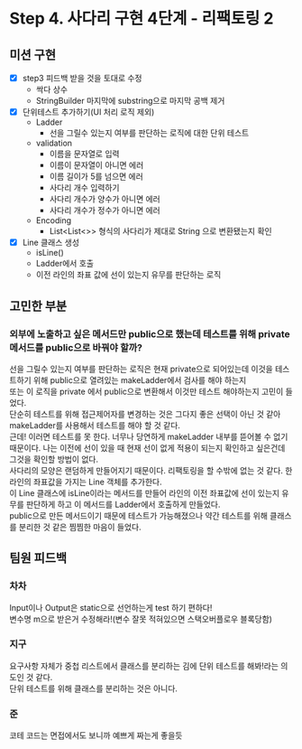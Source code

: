 # Step 4. 사다리 구현 4단계 - 리팩토링 2
## 미션 구현
- [x] step3 피드백 받을 것을 토대로 수정
  - 싹다 상수
  - StringBuilder 마지막에 substring으로 마지막 공백 제거
- [x] 단위테스트 추가하기(UI 처리 로직 제외)
  - Ladder
    - 선을 그릴수 있는지 여부를 판단하는 로직에 대한 단위 테스트
  - validation
    - 이름을 문자열로 입력
    - 이름이 문자열이 아니면 에러
    - 이름 길이가 5를 넘으면 에러
    - 사다리 개수 입력하기
    - 사다리 개수가 양수가 아니면 에러
    - 사다리 개수가 정수가 아니면 에러
  - Encoding
    - List<List<>> 형식의 사다리가 제대로 String 으로 변환됐는지 확인
- [x] Line 클래스 생성
  - isLine() 
  - Ladder에서 호출
  - 이전 라인의 좌표 값에 선이 있는지 유무를 판단하는 로직
  

## 고민한 부분
### 외부에 노출하고 싶은 메서드만 public으로 했는데 테스트를 위해 private 메서드를 public으로 바꿔야 할까?
선을 그릴수 있는지 여부를 판단하는 로직은 현재 private으로 되어있는데 이것을 테스트하기 위해 public으로 열려있는 makeLadder에서 검사를 해야 하는지    
또는 이 로직을 private 에서 public으로 변환해서 이것만 테스트 해야하는지 고민이 들었다.    
단순히 테스트를 위해 접근제어자를 변경하는 것은 그다지 좋은 선택이 아닌 것 같아 makeLadder를 사용해서 테스트를 해야 할 것 같다.   
근데! 이러면 테스트를 못 한다. 너무나 당연하게 makeLadder 내부를 뜯어볼 수 없기 때문이다. 나는 이전에 선이 있을 때 현재 선이 없게 적용이 되는지 확인하고 싶은건데 그것을 확인할 방법이 없다.     
사다리의 모양은 랜덤하게 만들어지기 때문이다. 리팩토링을 할 수밖에 없는 것 같다. 한 라인의 좌표값을 가지는 Line 객체를 추가한다.    
이 Line 클래스에 isLine이라는 메서드를 만들어 라인의 이전 좌표값에 선이 있는지 유무를 판단하게 하고 이 메서드를 Ladder에서 호출하게 만들었다.    
public으로 만든 메서드이기 때문에 테스트가 가능해졌으나 약간 테스트를 위해 클래스를 분리한 것 같은 찜찜한 마음이 들었다.


## 팀원 피드백
### 차차
Input이나 Output은 static으로 선언하는게 test 하기 편하다!    
변수명 m으로 받은거 수정해라!(변수 잘못 적혀있으면 스택오버플로우 블록당함)

### 지구
요구사항 자체가 중첩 리스트에서 클래스를 분리하는 김에 단위 테스트를 해봐!라는 의도인 것 같다.    
단위 테스트를 위해 클래스를 분리하는 것은 아니다.

### 준
코테 코드는 면접에서도 보니까 예쁘게 짜는게 좋을듯


